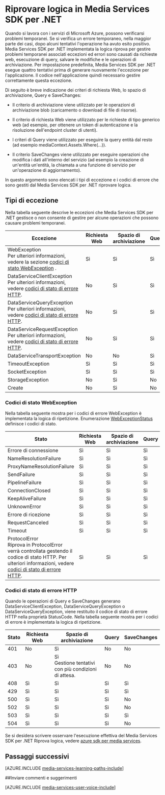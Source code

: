 <properties
    pageTitle="Riprovare logica in Media Services SDK per .NET | Microsoft Azure"
    description="L'argomento fornisce una panoramica della logica di Riprova in Media Services SDK di .NET."
    authors="Juliako"
    manager="erikre"
    editor=""
    services="media-services"
    documentationCenter=""/>

<tags
    ms.service="media-services"
    ms.workload="media"
    ms.tgt_pltfrm="na"
    ms.devlang="na"
    ms.topic="article"
    ms.date="10/25/2016" 
    ms.author="juliako"/>


# <a name="retry-logic-in-the-media-services-sdk-for-net"></a>Riprovare logica in Media Services SDK per .NET

Quando si lavora con i servizi di Microsoft Azure, possono verificarsi problemi temporanei. Se si verifica un errore temporaneo, nella maggior parte dei casi, dopo alcuni tentativi l'operazione ha avuto esito positivo. Media Services SDK per .NET implementata la logica riprova per gestire problemi temporanei associati eccezioni ed errori sono causati da richieste web, esecuzione di query, salvare le modifiche e le operazioni di archiviazione.  Per impostazione predefinita, Media Services SDK per .NET esegue quattro tentativi prima di generare nuovamente l'eccezione per l'applicazione. Il codice nell'applicazione quindi necessario gestire correttamente questa eccezione.  
  
 Di seguito è breve indicazione dei criteri di richiesta Web, lo spazio di archiviazione, Query e SaveChanges:  
  
-   Il criterio di archiviazione viene utilizzato per le operazioni di archiviazione blob (caricamento o download di file di risorse).  
  
-   Il criterio di richiesta Web viene utilizzato per le richieste di tipo generico web (ad esempio, per ottenere un token di autenticazione e la risoluzione dell'endpoint cluster di utenti).  
  
-   I criteri di Query viene utilizzato per eseguire la query entità dal resto (ad esempio mediaContext.Assets.Where(...)).  
  
-   Il criterio SaveChanges viene utilizzato per eseguire operazioni che modifica i dati all'interno del servizio (ad esempio la creazione di un'entità un'entità, la chiamata a una funzione di servizio per un'operazione di aggiornamento).  
  
 In questo argomento sono elencati i tipi di eccezione e i codici di errore che sono gestiti dal Media Services SDK per .NET riprovare logica.  
  
## <a name="exception-types"></a>Tipi di eccezione  

Nella tabella seguente descrive le eccezioni che Media Services SDK per .NET gestisce o non consente di gestire per alcune operazioni che possono causare problemi temporanei.  
  
Eccezione|Richiesta Web|Spazio di archiviazione|Query|SaveChanges
----|------|----|---|---
WebException<br/>Per ulteriori informazioni, vedere la sezione [codici di stato WebException](media-services-retry-logic-in-dotnet-sdk.md#WebExceptionStatus) .|Sì|Sì|Sì|Sì  
DataServiceClientException<br/> Per ulteriori informazioni, vedere [codici di stato di errore HTTP](media-services-retry-logic-in-dotnet-sdk.md#HTTPStatusCode).|No|Sì|Sì|Sì
DataServiceQueryException<br/> Per ulteriori informazioni, vedere [codici di stato di errore HTTP](media-services-retry-logic-in-dotnet-sdk.md#HTTPStatusCode).|No|Sì|Sì|Sì  
DataServiceRequestException<br/> Per ulteriori informazioni, vedere [codici di stato di errore HTTP](media-services-retry-logic-in-dotnet-sdk.md#HTTPStatusCode).|No|Sì|Sì|Sì  
DataServiceTransportException|No|No|Sì|Sì
TimeoutException|Sì|Sì|Sì|No
SocketException|Sì|Sì|Sì|Sì  
StorageException|No|Sì|No|No 
Create|No|Sì|No|No
  
###  <a name="WebExceptionStatus"></a>Codici di stato WebException  

Nella tabella seguente mostra per i codici di errore WebException è implementata la logica di ripetizione. Enumerazione [WebExceptionStatus](http://msdn.microsoft.com/library/system.net.webexceptionstatus.aspx) definisce i codici di stato.  
  
Stato|Richiesta Web|Spazio di archiviazione|Query|SaveChanges  
-----|-----------------|-------------|-----------|----------  
Errore di connessione|Sì|Sì|Sì|Sì
NameResolutionFailure|Sì|Sì|Sì|Sì  
ProxyNameResolutionFailure|Sì|Sì|Sì|Sì  
SendFailure|Sì|Sì|Sì|Sì
PipelineFailure|Sì|Sì|Sì|No  
ConnectionClosed|Sì|Sì|Sì|No  
KeepAliveFailure|Sì|Sì|Sì|No  
UnknownError|Sì|Sì|Sì|No 
Errore di ricezione|Sì|Sì|Sì|No  
RequestCanceled|Sì|Sì|Sì|No  
Timeout|Sì|Sì|Sì|No
ProtocolError <br/>Riprova in ProtocolError verrà controllata gestendo il codice di stato HTTP. Per ulteriori informazioni, vedere [codici di stato di errore HTTP](media-services-retry-logic-in-dotnet-sdk.md#HTTPStatusCode).|Sì|Sì|Sì|Sì|  
  
###  <a name="HTTPStatusCode"></a>Codici di stato di errore HTTP  

Quando le operazioni di Query e SaveChanges generano DataServiceClientException, DataServiceQueryException o DataServiceQueryException, viene restituito il codice di stato di errore HTTP nella proprietà StatusCode.  Nella tabella seguente mostra per i codici di errore è implementata la logica di ripetizione.  
  
 
Stato|Richiesta Web|Spazio di archiviazione|Query|SaveChanges 
---|----|----|----|----
401|No|Sì|No|No
403|No|Sì<br/>Gestione tentativi con più condizioni di attesa.|No|No  
408|Sì|Sì|Sì|Sì
429|Sì|Sì|Sì|Sì  
500|Sì|Sì|Sì|No  
502|Sì|Sì|Sì|No  
503|Sì|Sì|Sì|Sì  
504|Sì|Sì|Sì|No  
  
Se si desidera scrivere osservare l'esecuzione effettiva del Media Services SDK per .NET Riprova logica, vedere [azure sdk per media services](https://github.com/Azure/azure-sdk-for-media-services/tree/dev/src/net/Client/TransientFaultHandling).

## <a name="next-steps"></a>Passaggi successivi

[AZURE.INCLUDE [media-services-learning-paths-include](../../includes/media-services-learning-paths-include.md)]

##<a name="provide-feedback"></a>Inviare commenti e suggerimenti

[AZURE.INCLUDE [media-services-user-voice-include](../../includes/media-services-user-voice-include.md)]
